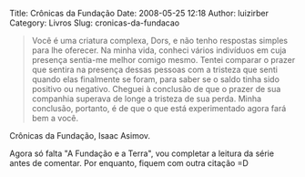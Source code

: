 Title: Crônicas da Fundação
Date: 2008-05-25 12:18
Author: luizirber
Category: Livros
Slug: cronicas-da-fundacao

> Você é uma criatura complexa, Dors, e não tenho respostas simples para
> lhe oferecer. Na minha vida, conheci vários indivíduos em cuja
> presença sentia-me melhor comigo mesmo. Tentei comparar o prazer que
> sentira na presença dessas pessoas com a tristeza que senti quando
> elas finalmente se foram, para saber se o saldo tinha sido positivo ou
> negativo. Cheguei à conclusão de que o prazer de sua companhia
> superava de longe a tristeza de sua perda. Minha conclusão, portanto,
> é de que o que está experimentado agora fará bem a você.

Crônicas da Fundação, Isaac Asimov.

Agora só falta "A Fundação e a Terra", vou completar a leitura da série
antes de comentar. Por enquanto, fiquem com outra citação =D
